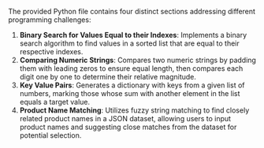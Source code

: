 The provided Python file contains four distinct sections addressing different programming challenges:

1. **Binary Search for Values Equal to their Indexes**: Implements a binary search algorithm to find values in a sorted list that are equal to their respective indexes.
2. **Comparing Numeric Strings**: Compares two numeric strings by padding them with leading zeros to ensure equal length, then compares each digit one by one to determine their relative magnitude.
3. **Key Value Pairs**: Generates a dictionary with keys from a given list of numbers, marking those whose sum with another element in the list equals a target value.
4. **Product Name Matching**: Utilizes fuzzy string matching to find closely related product names in a JSON dataset, allowing users to input product names and suggesting close matches from the dataset for potential selection.

